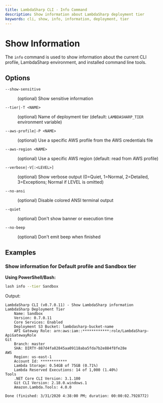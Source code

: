 ```yaml
---
title: LambdaSharp CLI - Info Command
description: Show information about LambdaSharp deployment tier
keywords: cli, show, info, information, deployment, tier
---
```

# Show Information

The `info` command is used to show information about the current CLI profile, LambdaSharp environment, and installed command line tools.

## Options

<dl>

<dt><code>--show-sensitive</code></dt>
<dd>

(optional) Show sensitive information
</dd>

<dt><code>--tier|-T &lt;NAME&gt;</code></dt>
<dd>

(optional) Name of deployment tier (default: <code>LAMBDASHARP_TIER</code> environment variable)
</dd>

<dt><code>--aws-profile|-P &lt;NAME&gt;</code></dt>
<dd>

(optional) Use a specific AWS profile from the AWS credentials file
</dd>

<dt><code>--aws-region &lt;NAME&gt;</code></dt>
<dd>

(optional) Use a specific AWS region (default: read from AWS profile)
</dd>

<dt><code>--verbose|-V[:&lt;LEVEL&gt;]</code></dt>
<dd>

(optional) Show verbose output (0=Quiet, 1=Normal, 2=Detailed, 3=Exceptions; Normal if LEVEL is omitted)
</dd>

<dt><code>--no-ansi</code></dt>
<dd>

(optional) Disable colored ANSI terminal output
</dd>

<dt><code>--quiet</code></dt>
<dd>

(optional) Don't show banner or execution time
</dd>

<dt><code>--no-beep</code></dt>
<dd>

(optional) Don't emit beep when finished
</dd>

</dl>

## Examples

### Show information for Default profile and Sandbox tier

__Using PowerShell/Bash:__
```bash
lash info --tier Sandbox
```

Output:
```
LambdaSharp CLI (v0.7.0.11) - Show LambdaSharp information
LambdaSharp Deployment Tier
    Name: Sandbox
    Version: 0.7.0.11
    Core Services: Enabled
    Deployment S3 Bucket: lambdasharp-bucket-name
    API Gateway Role: arn:aws:iam::************:role/LambdaSharp-ApiGatewayRole
Git
    Branch: master
    SHA: DIRTY-887d4fa82845aa09118aba5fda7b2e884f8fe28e
AWS
    Region: us-east-1
    Account Id: ************
    Lambda Storage: 0.54GB of 75GB (0.71%)
    Lambda Reserved Executions: 14 of 1,000 (1.40%)
Tools
    .NET Core CLI Version: 3.1.100
    Git CLI Version: 2.18.0.windows.1
    Amazon.Lambda.Tools: 4.0.0

Done (finished: 3/31/2020 4:38:00 PM; duration: 00:00:02.7928772)
```
